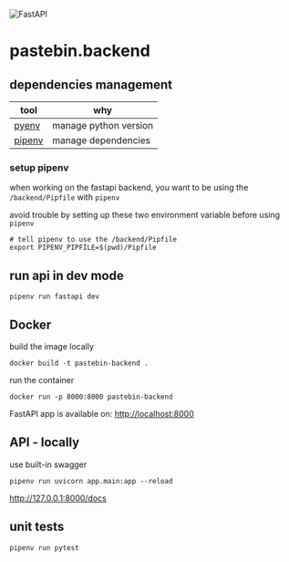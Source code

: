 ![FastAPI](https://img.shields.io/badge/FastAPI-005571?style=for-the-badge&logo=fastapi)

# pastebin.backend

## dependencies management

| tool                                                    | why                   |
| ------------------------------------------------------- | --------------------- |
| [pyenv](https://github.com/pyenv/pyenv)                 | manage python version |
| [pipenv](https://docs.pipenv.org/en/latest/basics.html) | manage dependencies   |

### setup pipenv

when working on the fastapi backend, you want to be using the
`/backend/Pipfile` with `pipenv`

avoid trouble by setting up these two environment variable before using `pipenv`

```
# tell pipenv to use the /backend/Pipfile
export PIPENV_PIPFILE=$(pwd)/Pipfile

```

## run api in dev mode

```
pipenv run fastapi dev
```

## Docker

build the image locally

```
docker build -t pastebin-backend .
```

run the container

```
docker run -p 8000:8000 pastebin-backend
```

FastAPI app is available on: [http://localhost:8000](http://localhost:8000)

## API - locally

use built-in swagger

```
pipenv run uvicorn app.main:app --reload
```

<http://127.0.0.1:8000/docs>

## unit tests

```bash
pipenv run pytest
```